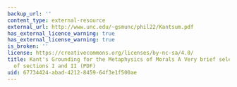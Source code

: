 ```yaml
---
backup_url: ''
content_type: external-resource
external_url: http://www.unc.edu/~gsmunc/phil22/Kantsum.pdf
has_external_licence_warning: true
has_external_license_warning: true
is_broken: ''
license: https://creativecommons.org/licenses/by-nc-sa/4.0/
title: Kant's Grounding for the Metaphysics of Morals A Very brief selective summary
  of sections I and II (PDF)
uid: 67734424-abad-4212-8459-64f3e1f500ae
---
```

